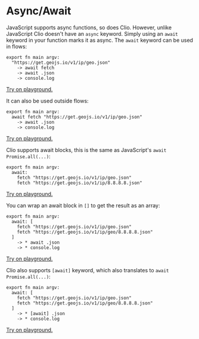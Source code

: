 # Async/Await

JavaScript supports async functions, so does Clio. However, unlike JavaScript Clio doesn't have an `async` keyword. Simply using an `await` keyword in your function marks it as async. The `await` keyword can be used in flows:

```text
export fn main argv:
  "https://get.geojs.io/v1/ip/geo.json"
    -> await fetch
    -> await .json
    -> console.log
```

[Try on playground.](https://clio-playground.pouyae.vercel.app/?code=export%20fn%20main%20argv%3A%0A%20%20%22https%3A%2F%2Fget.geojs.io%2Fv1%2Fip%2Fgeo.json%22%0A%20%20%20%20-%3E%20await%20fetch%0A%20%20%20%20-%3E%20await%20.json%0A%20%20%20%20-%3E%20console.log)

It can also be used outside flows:

```text
export fn main argv:
  await fetch "https://get.geojs.io/v1/ip/geo.json"
    -> await .json
    -> console.log
```

[Try on playground.](https://clio-playground.pouyae.vercel.app/?code=export%20fn%20main%20argv%3A%0A%20%20await%20fetch%20%22https%3A%2F%2Fget.geojs.io%2Fv1%2Fip%2Fgeo.json%22%0A%20%20%20%20-%3E%20await%20.json%0A%20%20%20%20-%3E%20console.log)

Clio supports await blocks, this is the same as JavaScript's `await Promise.all(...)`:

```text
export fn main argv:
  await:
    fetch "https://get.geojs.io/v1/ip/geo.json"
    fetch "https://get.geojs.io/v1/ip/8.8.8.8.json"
```

[Try on playground.](https://clio-playground.pouyae.vercel.app/?code=export%20fn%20main%20argv%3A%0A%20%20await%3A%0A%20%20%20%20fetch%20%22https%3A%2F%2Fget.geojs.io%2Fv1%2Fip%2Fgeo.json%22%0A%20%20%20%20fetch%20%22https%3A%2F%2Fget.geojs.io%2Fv1%2Fip%2F8.8.8.8.json%22)

You can wrap an await block in `[]` to get the result as an array:

```text
export fn main argv:
  await: [
    fetch "https://get.geojs.io/v1/ip/geo.json"
    fetch "https://get.geojs.io/v1/ip/geo/8.8.8.8.json"
  ]
    -> * await .json
    -> * console.log
```

[Try on playground.](https://clio-playground.pouyae.vercel.app/?code=export%20fn%20main%20argv%3A%0A%20%20await%3A%20%5B%0A%20%20%20%20fetch%20%22https%3A%2F%2Fget.geojs.io%2Fv1%2Fip%2Fgeo.json%22%0A%20%20%20%20fetch%20%22https%3A%2F%2Fget.geojs.io%2Fv1%2Fip%2Fgeo%2F8.8.8.8.json%22%0A%20%20%5D%0A%20%20%20%20-%3E%20*%20await%20.json%0A%20%20%20%20-%3E%20*%20console.log%0A)

Clio also supports `[await]` keyword, which also translates to `await Promise.all(...)`:

```text
export fn main argv:
  await: [
    fetch "https://get.geojs.io/v1/ip/geo.json"
    fetch "https://get.geojs.io/v1/ip/geo/8.8.8.8.json"
  ]
    -> * [await] .json
    -> * console.log
```

[Try on playground.](https://clio-playground.pouyae.vercel.app/?code=export%20fn%20main%20argv%3A%0A%20%20await%3A%20%5B%0A%20%20%20%20fetch%20%22https%3A%2F%2Fget.geojs.io%2Fv1%2Fip%2Fgeo.json%22%0A%20%20%20%20fetch%20%22https%3A%2F%2Fget.geojs.io%2Fv1%2Fip%2Fgeo%2F8.8.8.8.json%22%0A%20%20%5D%0A%20%20%20%20-%3E%20*%20%5Bawait%5D%20.json%0A%20%20%20%20-%3E%20*%20console.log)

